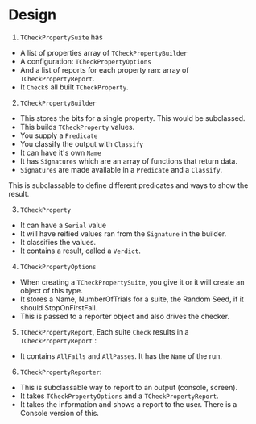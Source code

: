 # Design

1. `TCheckPropertySuite` has
 - A list of properties array of `TCheckPropertyBuilder`
 - A configuration:  `TCheckPropertyOptions`
 - And a list of reports for each property ran: array of `TCheckPropertyReport`.
 - It `Check`s all built `TCheckProperty`.

2. `TCheckPropertyBuilder`
 - This stores the bits for a single property. This would be subclassed.
 - This builds `TCheckProperty` values.
 - You supply a `Predicate`
 - You classify the output with `Classify`
 - It can have it's own `Name`
 - It has `Signatures` which are an array of functions that return data.
 - `Signatures` are made available in a `Predicate` and a `Classify`.

 This is subclassable to define different predicates and ways to show the result.

3. `TCheckProperty`
 - It can have a `Serial` value
 - It will have reified values ran from the `Signature` in the builder.
 - It classifies the values.
 - It contains a result, called a `Verdict`.

4. `TCheckPropertyOptions`
 - When creating a `TCheckPropertySuite`, you give it or it will create an object
   of this type.
 - It stores a Name, NumberOfTrials for a suite, the Random Seed, if it should StopOnFirstFail.
 - This is passed to a reporter object and also drives the checker.

5. `TCheckPropertyReport`, Each suite `Check` results in a  `TCheckPropertyReport` :
 - It contains `AllFails` and `AllPasses`. It has the `Name` of the run.

6. `TCheckPropertyReporter`:
 - This is subclassable way to report to an output (console, screen).
 - It takes `TCheckPropertyOptions` and a `TCheckPropertyReport`.
 - It takes the information and shows a report to the user. There is a Console version of this.
